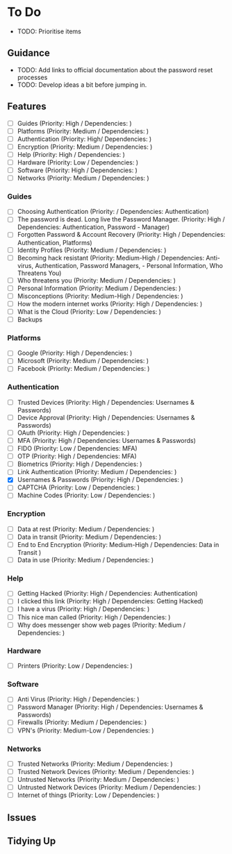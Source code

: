 # To Do

- TODO: Prioritise items

## Guidance

- TODO: Add links to official documentation about the password reset processes
- TODO: Develop ideas a bit before jumping in.

## Features

- [ ] Guides (Priority: High / Dependencies: )
- [ ] Platforms (Priority: Medium / Dependencies: )
- [ ] Authentication (Priority: High/ Dependencies: )
- [ ] Encryption (Priority: Medium / Dependencies: )
- [ ] Help (Priority: High / Dependencies: )
- [ ] Hardware (Priority: Low / Dependencies: )
- [ ] Software (Priority: High / Dependencies: )
- [ ] Networks (Priority: Medium / Dependencies: )

### Guides

- [ ] Choosing Authentication (Priority: / Dependencies: Authentication)
- [ ] The password is dead. Long live the Password Manager. (Priority: High / Dependencies: Authentication, Password - Manager)
- [ ] Forgotten Password & Account Recovery (Priority: High / Dependencies: Authentication, Platforms)
- [ ] Identity Profiles (Priority: Medium / Dependencies: )
- [ ] Becoming hack resistant (Priority: Medium-High / Dependencies: Anti-virus, Authentication, Password Managers, - Personal Information, Who Threatens You)
- [ ] Who threatens you (Priority: Medium / Dependencies: )
- [ ] Personal Information (Priority: Medium / Dependencies: )
- [ ] Misconceptions (Priority: Medium-High / Dependencies: )
- [ ] How the modern internet works (Priority: High / Dependencies: )
- [ ] What is the Cloud (Priority: Low / Dependencies: )
- [ ] Backups

### Platforms

- [ ] Google (Priority: High / Dependencies: )
- [ ] Microsoft (Priority: Medium / Dependencies: )
- [ ] Facebook (Priority: Medium / Dependencies: )

### Authentication

- [ ] Trusted Devices (Priority: High / Dependencies: Usernames & Passwords)
- [ ] Device Approval (Priority: High / Dependencies: Usernames & Passwords)
- [ ] OAuth (Priority: High / Dependencies: )
- [ ] MFA (Priority: High / Dependencies: Usernames & Passwords)
- [ ] FIDO (Priority: Low / Dependencies: MFA)
- [ ] OTP (Priority: High / Dependencies: MFA)
- [ ] Biometrics (Priority: High / Dependencies: )
- [ ] Link Authentication (Priority: Medium / Dependencies: )
- [X] Usernames & Passwords (Priority: High / Dependencies: )
- [ ] CAPTCHA (Priority: Low / Dependencies: )
- [ ] Machine Codes (Priority: Low / Dependencies: )

### Encryption

- [ ] Data at rest (Priority: Medium / Dependencies: )
- [ ] Data in transit (Priority: Medium / Dependencies: )
- [ ] End to End Encryption (Priority: Medium-High / Dependencies: Data in Transit )
- [ ] Data in use (Priority: Medium / Dependencies: )

### Help

- [ ] Getting Hacked (Priority: High / Dependencies: Authentication)
- [ ] I clicked this link (Priority: High / Dependencies: Getting Hacked)
- [ ] I have a virus (Priority: High / Dependencies: )
- [ ] This nice man called (Priority: High / Dependencies: )
- [ ] Why does messenger show web pages (Priority: Medium / Dependencies: )

### Hardware

- [ ] Printers (Priority: Low / Dependencies: )

### Software

- [ ] Anti Virus (Priority: High / Dependencies: )
- [ ] Password Manager (Priority: High / Dependencies: Usernames & Passwords)
- [ ] Firewalls (Priority: Medium / Dependencies: )
- [ ] VPN's (Priority: Medium-Low / Dependencies: )

### Networks

- [ ] Trusted Networks (Priority: Medium / Dependencies: )
- [ ] Trusted Network Devices (Priority: Medium / Dependencies: )
- [ ] Untrusted Networks (Priority: Medium / Dependencies: )
- [ ] Untrusted Network Devices (Priority: Medium / Dependencies: )
- [ ] Internet of things (Priority: Low / Dependencies: )

## Issues

## Tidying Up
